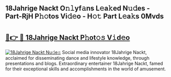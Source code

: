 ## 18Jahrige Nackt O𝚗𝚕yf𝚊ns L𝚎a𝚔ed N𝚞𝚍es - Part-RjH P𝚑𝚘tos Vi𝚍𝚎o - H𝚘𝚝 Part L𝚎a𝚔s 0Mvds

# <h2><a href="http://kfadrc.oniu.top/?m=18Jahrige+Nackt">🔗👉 🔴 18Jahrige Nackt P𝚑ot𝚘𝚜 V𝚒d𝚎o</a></h2>

[![18Jahrige Nackt Nu𝚍e𝚜](https://i.imgur.com/0qMVB7G.gif)](http://kfadrc.oniu.top/?m=18Jahrige+Nackt)
Social media innovator 18Jahrige Nackt, acclaimed for disseminating dance and lifestyle knowledge, through presentations and blogs. Extraordinary entertainer 18Jahrige Nackt, famed for their exceptional skills and accomplishments in the world of amusement.  
